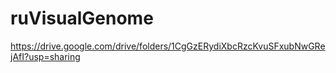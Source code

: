 # ruVisualGenome


https://drive.google.com/drive/folders/1CgGzERydiXbcRzcKvuSFxubNwGRejAfI?usp=sharing
